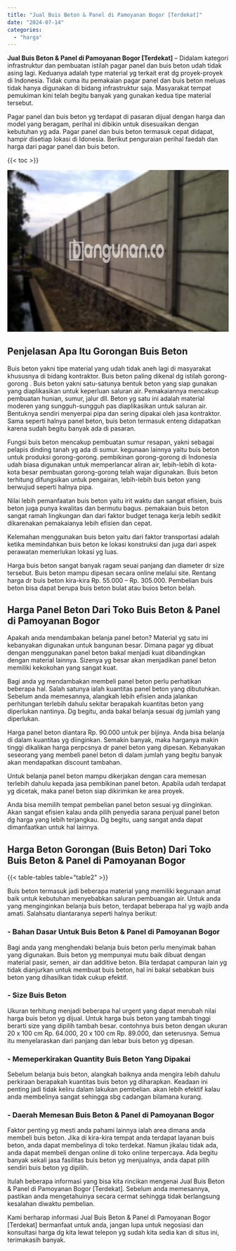 ```yaml
---
title: "Jual Buis Beton & Panel di Pamoyanan Bogor [Terdekat]"
date: "2024-07-14"
categories: 
  - "harga"
---
```


**Jual Buis Beton & Panel di Pamoyanan Bogor \[Terdekat\]** – Didalam kategori infrastruktur dan pembuatan istilah pagar panel dan buis beton udah tidak asing lagi. Keduanya adalah type material yg terkait erat dg proyek-proyek di Indonesia. Tidak cuma itu pemakaian pagar panel dan buis beton meluas tidak hanya digunakan di bidang infrastruktur saja. Masyarakat tempat pemukiman kini telah begitu banyak yang gunakan kedua tipe material tersebut.

Pagar panel dan buis beton yg terdapat di pasaran dijual dengan harga dan model yang beragam, perihal ini dibikin untuk disesuaikan dengan kebutuhan yg ada. Pagar panel dan buis beton termasuk cepat didapat, hampir disetiap lokasi di Idonesia. Berikut penguraian perihal faedah dan harga dari pagar panel dan buis beton.

{{< toc >}}

![Jual Buis Beton & Panel di Pamoyanan Bogor [Terdekat]](/images/jual-panel-buis-beton-murah-37.png)

## Penjelasan Apa Itu Gorongan Buis Beton

Buis beton yakni tipe material yang udah tidak aneh lagi di masyarakat khususnya di bidang kontraktor. Buis beton paling dikenal dg istilah gorong-gorong . Buis beton yakni satu-satunya bentuk beton yang siap gunakan yang diaplikasikan untuk keperluan saluran air. Pemakaiannya mencakup pembuatan hunian, sumur, jalur dll. Beton yg satu ini adalah material moderen yang sungguh-sungguh pas diaplikasikan untuk saluran air. Bentuknya sendiri menyerpai pipa dan sering dipakai oleh jasa kontraktor. Sama seperti halnya panel beton, buis beton termasuk enteng didapatkan karena sudah begitu banyak ada di pasaran.

Fungsi buis beton mencakup pembuatan sumur resapan, yakni sebagai pelapis dinding tanah yg ada di sumur. kegunaan lainnya yaitu buis beton untuk produksi gorong-gorong. pembikinan gorong-gorong di Indonesia udah biasa digunakan untuk memperlancar aliran air, lebih-lebih di kota-kota besar pembuatan gorong-gorong telah wajar digunakan. Buis beton terhitung difungsikan untuk pengairan, lebih-lebih buis beton yang berwujud seperti halnya pipa.

Nilai lebih pemanfaatan buis beton yaitu irit waktu dan sangat efisien, buis beton juga punya kwalitas dan bermutu bagus. pemakaian buis beton sangat ramah lingkungan dan dari faktor budget tenaga kerja lebih sedikit dikarenakan pemakaianya lebih efisien dan cepat.

Kelemahan menggunakan buis beton yaitu dari faktor transportasi adalah ketika memindahkan buis beton ke lokasi konstruksi dan juga dari aspek perawatan memerlukan lokasi yg luas.

Harga buis beton sangat banyak ragam seuai panjang dan diameter dr size tersebut. Buis beton mampu dipesan secara online melalui site. Rentang harga dr buis beton kira-kira Rp. 55.000 – Rp. 305.000. Pembelian buis beton bisa dapat berupa buis beton bulat atau buios beton belah.

## Harga Panel Beton Dari Toko Buis Beton & Panel di Pamoyanan Bogor

Apakah anda mendambakan belanja panel beton? Material yg satu ini kebanyakan digunakan untuk bangunan besar. Dimana pagar yg dibuat dengan menggunakan panel beton bakal menjadi kuat dibandingkan dengan material lainnya. Sizenya yg besar akan menjadikan panel beton memiliki kekokohan yang sangat kuat.

Bagi anda yg mendambakan membeli panel beton perlu perhatikan beberapa hal. Salah satunya ialah kuantitas panel beton yang dibutuhkan. Sebelum anda memesannya, alangkah lebih efisien anda jalankan perhitungan terlebih dahulu sekitar berapakah kuantitas beton yang diperlukan nantinya. Dg begitu, anda bakal belanja sesuai dg jumlah yang diperlukan.

Harga panel beton diantara Rp. 90.000 untuk per bijinya. Anda bisa belanja di dalam kuantitas yg diinginkan. Semakin banyak, maka harganya makin tinggi dikalikan harga perpcsnya dr panel beton yang dipesan. Kebanyakan seseorang yang membeli panel beton di dalam jumlah yang begitu banyak akan mendapatkan discount tambahan.

Untuk belanja panel beton mampu dikerjakan dengan cara memesan terlebih dahulu kepada jasa pembikinan panel beton. Apabila udah terdapat yg dicetak, maka panel beton siap dikirimkan ke area proyek.

Anda bisa memilih tempat pembelian panel beton sesuai yg diinginkan. Akan sangat efisien kalau anda pilih penyedia sarana penjual panel beton dg harga yang lebih terjangkau. Dg begitu, uang sangat anda dapat dimanfaatkan untuk hal lainnya.

## Harga Beton Gorongan (Buis Beton) Dari Toko Buis Beton & Panel di Pamoyanan Bogor

{{< table-tables table="table2" >}}

Buis beton termasuk jadi beberapa material yang memiliki kegunaan amat baik untuk kebutuhan menyebabkan saluran pembuangan air. Untuk anda yang menginginkan belanja buis beton, terdapat beberapa hal yg wajib anda amati. Salahsatu diantaranya seperti halnya berikut:

### \- Bahan Dasar Untuk Buis Beton & Panel di Pamoyanan Bogor

Bagi anda yang menghendaki belanja buis beton perlu menyimak bahan yang digunakan. Buis beton yg mempunyai mutu baik dibuat dengan material pasir, semen, air dan additive beton. Bila terdapat campuran lain yg tidak dianjurkan untuk membuat buis beton, hal ini bakal sebabkan buis beton yang dihasilkan tidak cukup efektif.

### \- Size Buis Beton

Ukuran terhitung menjadi beberapa hal urgent yang dapat merubah nilai harga buis beton yg dijual. Untuk harga buis beton yang tambah tinggi berarti size yang dipilih tambah besar. contohnya buis beton dengan ukuran 20 x 100 cm Rp. 64.000, 20 x 100 cm Rp. 89.000, dan seterusnya. Semua itu menyelaraskan dari panjang dan lebar buis beton yg dipesan.

### \- Memeperkirakan Quantity Buis Beton Yang Dipakai

Sebelum belanja buis beton, alangkah baiknya anda mengira lebih dahulu perkiraan berapakah kuantitas buis beton yg diharapkan. Keadaan ini penting jadi tidak keliru dalam lakukan pembelian. akan lebih efektif kalau anda membelinya sangat sehingga sbg cadangan bilamana kurang.

### \- Daerah Memesan Buis Beton & Panel di Pamoyanan Bogor

Faktor penting yg mesti anda pahami lainnya ialah area dimana anda membeli buis beton. Jika di kira-kira tempat anda terdapat layanan buis beton, anda dapat membelinya di toko terdekat. Namun jikalau tidak ada, anda dapat membeli dengan online di toko online terpercaya. Ada begitu banyak sekali jasa fasilitas buis beton yg menjualnya, anda dapat pilih sendiri buis beton yg dipilih.

Itulah beberapa informasi yang bisa kita rincikan mengenai Jual Buis Beton & Panel di Pamoyanan Bogor \[Terdekat\]. Sebelum anda memesannya, pastikan anda mengetahuinya secara cermat sehingga tidak berlangsung kesalahan diwaktu pembelian.

Kami berharap informasi Jual Buis Beton & Panel di Pamoyanan Bogor \[Terdekat\] bermanfaat untuk anda, jangan lupa untuk negosiasi dan konsultasi harga dg kita lewat telepon yg sudah kita sedia kan di situs ini, terimakasih banyak.
